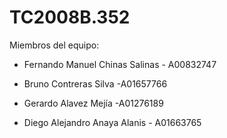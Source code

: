 # TC2008B.352

Miembros del equipo: 
* Fernando Manuel Chinas Salinas - A00832747

* Bruno Contreras Silva -A01657766

* Gerardo Alavez Mejía -A01276189

* Diego Alejandro Anaya Alanis - A01663765
